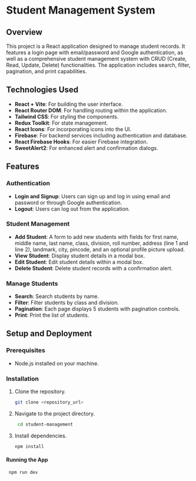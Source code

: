 # Student Management System

## Overview

This project is a React application designed to manage student records. It features a login page with email/password and Google authentication, as well as a comprehensive student management system with CRUD (Create, Read, Update, Delete) functionalities. The application includes search, filter, pagination, and print capabilities.

## Technologies Used

- **React + Vite**: For building the user interface.
- **React Router DOM**: For handling routing within the application.
- **Tailwind CSS**: For styling the components.
- **Redux Toolkit**: For state management.
- **React Icons**: For incorporating icons into the UI.
- **Firebase**: For backend services including authentication and database.
- **React Firebase Hooks**: For easier Firebase integration.
- **SweetAlert2**: For enhanced alert and confirmation dialogs.

## Features

### Authentication
- **Login and Signup**: Users can sign up and log in using email and password or through Google authentication.
- **Logout**: Users can log out from the application.

### Student Management
- **Add Student**: A form to add new students with fields for first name, middle name, last name, class, division, roll number, address (line 1 and line 2), landmark, city, pincode, and an optional profile picture upload.
- **View Student**: Display student details in a modal box.
- **Edit Student**: Edit student details within a modal box.
- **Delete Student**: Delete student records with a confirmation alert.

### Manage Students
- **Search**: Search students by name.
- **Filter**: Filter students by class and division.
- **Pagination**: Each page displays 5 students with pagination controls.
- **Print**: Print the list of students.

## Setup and Deployment

### Prerequisites
- Node.js installed on your machine.

### Installation
1. Clone the repository.
   ```sh
   git clone <repository_url>
2. Navigate to the project directory.
    ```sh
     cd student-management
3. Install dependencies.
   ```sh
   npm install
  #### Running the App
  ```sh
   npm run dev

